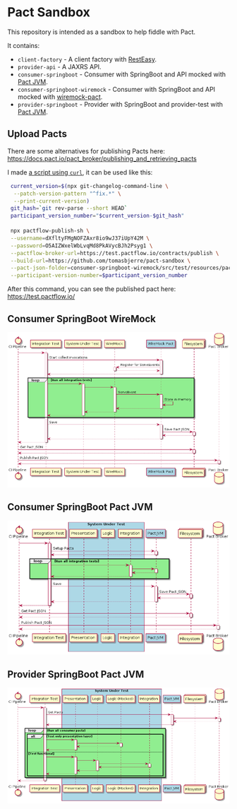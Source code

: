 # Pact Sandbox

This repository is intended as a sandbox to help fiddle with Pact.

It contains:

 - `client-factory` - A client factory with [RestEasy](https://resteasy.dev/).
 - `provider-api` - A JAXRS API.
 - `consumer-springboot` - Consumer with SpringBoot and API mocked with [Pact JVM](https://docs.pact.io/implementation_guides/jvm).
 - `consumer-springboot-wiremock` - Consumer with SpringBoot and API mocked with [wiremock-pact](https://github.com/wiremock/wiremock-pact).
 - `provider-springboot` - Provider with SpringBoot and provider-test with [Pact JVM](https://docs.pact.io/implementation_guides/jvm).

## Upload Pacts

There are some alternatives for publishing Pacts here: https://docs.pact.io/pact_broker/publishing_and_retrieving_pacts

I made [a script using `curl`](https://github.com/tomasbjerre/pactflow-publish-sh), it can be used like this:

```sh
 current_version=$(npx git-changelog-command-line \
  --patch-version-pattern "^fix.*" \
  --print-current-version)
 git_hash=`git rev-parse --short HEAD`
 participant_version_number="$current_version-$git_hash"

 npx pactflow-publish-sh \
 --username=dXfltyFMgNOFZAxr8io9wJ37iUpY42M \
 --password=O5AIZWxelWbLvqMd8PkAVycBJh2Psyg1 \
 --pactflow-broker-url=https://test.pactflow.io/contracts/publish \
 --build-url=https://github.com/tomasbjerre/pact-sandbox \
 --pact-json-folder=consumer-springboot-wiremock/src/test/resources/pact-json \
 --participant-version-number=$participant_version_number
```

After this command, you can see the published pact here: https://test.pactflow.io/

## Consumer SpringBoot WireMock

![Pact With WireMock](/docs/pact-with-wiremock.png)

## Consumer SpringBoot Pact JVM

![Pact With Pact JVM](/docs/pact-with-pactjvm.png)

## Provider SpringBoot Pact JVM

![Provider With Pact JVM](/docs/pact-provider.png)
